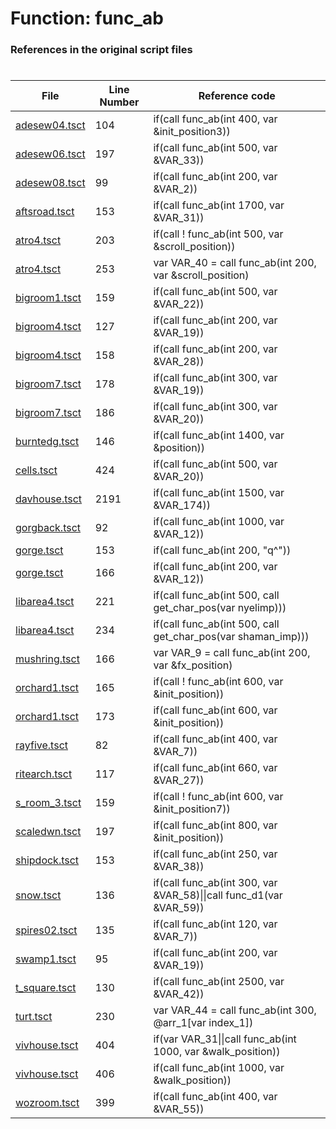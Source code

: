 # Function: func_ab 
### References in the original script files

#

| File | Line Number | Reference code |
| --- | --- | --- |
| [adesew04.tsct](../../../out/adesew04.tsct#L104) | 104 | if(call func_ab(int 400, var &init_position3)) |
| [adesew06.tsct](../../../out/adesew06.tsct#L197) | 197 | if(call func_ab(int 500, var &VAR_33)) |
| [adesew08.tsct](../../../out/adesew08.tsct#L99) | 99 | if(call func_ab(int 200, var &VAR_2)) |
| [aftsroad.tsct](../../../out/aftsroad.tsct#L153) | 153 | if(call func_ab(int 1700, var &VAR_31)) |
| [atro4.tsct](../../../out/atro4.tsct#L203) | 203 | if(call ! func_ab(int 500, var &scroll_position)) |
| [atro4.tsct](../../../out/atro4.tsct#L253) | 253 | var VAR_40 = call func_ab(int 200, var &scroll_position) |
| [bigroom1.tsct](../../../out/bigroom1.tsct#L159) | 159 | if(call func_ab(int 500, var &VAR_22)) |
| [bigroom4.tsct](../../../out/bigroom4.tsct#L127) | 127 | if(call func_ab(int 200, var &VAR_19)) |
| [bigroom4.tsct](../../../out/bigroom4.tsct#L158) | 158 | if(call func_ab(int 200, var &VAR_28)) |
| [bigroom7.tsct](../../../out/bigroom7.tsct#L178) | 178 | if(call func_ab(int 300, var &VAR_19)) |
| [bigroom7.tsct](../../../out/bigroom7.tsct#L186) | 186 | if(call func_ab(int 300, var &VAR_20)) |
| [burntedg.tsct](../../../out/burntedg.tsct#L146) | 146 | if(call func_ab(int 1400, var &position)) |
| [cells.tsct](../../../out/cells.tsct#L424) | 424 | if(call func_ab(int 500, var &VAR_20)) |
| [davhouse.tsct](../../../out/davhouse.tsct#L2191) | 2191 | if(call func_ab(int 1500, var &VAR_174)) |
| [gorgback.tsct](../../../out/gorgback.tsct#L92) | 92 | if(call func_ab(int 1000, var &VAR_12)) |
| [gorge.tsct](../../../out/gorge.tsct#L153) | 153 | if(call func_ab(int 200, "q^")) |
| [gorge.tsct](../../../out/gorge.tsct#L166) | 166 | if(call func_ab(int 200, var &VAR_12)) |
| [libarea4.tsct](../../../out/libarea4.tsct#L221) | 221 | if(call func_ab(int 500, call get_char_pos(var nyelimp))) |
| [libarea4.tsct](../../../out/libarea4.tsct#L234) | 234 | if(call func_ab(int 500, call get_char_pos(var shaman_imp))) |
| [mushring.tsct](../../../out/mushring.tsct#L166) | 166 | var VAR_9 = call func_ab(int 200, var &fx_position) |
| [orchard1.tsct](../../../out/orchard1.tsct#L165) | 165 | if(call ! func_ab(int 600, var &init_position)) |
| [orchard1.tsct](../../../out/orchard1.tsct#L173) | 173 | if(call func_ab(int 600, var &init_position)) |
| [rayfive.tsct](../../../out/rayfive.tsct#L82) | 82 | if(call func_ab(int 400, var &VAR_7)) |
| [ritearch.tsct](../../../out/ritearch.tsct#L117) | 117 | if(call func_ab(int 660, var &VAR_27)) |
| [s_room_3.tsct](../../../out/s_room_3.tsct#L159) | 159 | if(call ! func_ab(int 600, var &init_position7)) |
| [scaledwn.tsct](../../../out/scaledwn.tsct#L197) | 197 | if(call func_ab(int 800, var &init_position)) |
| [shipdock.tsct](../../../out/shipdock.tsct#L153) | 153 | if(call func_ab(int 250, var &VAR_38)) |
| [snow.tsct](../../../out/snow.tsct#L136) | 136 | if(call func_ab(int 300, var &VAR_58)\|\|call func_d1(var &VAR_59)) |
| [spires02.tsct](../../../out/spires02.tsct#L135) | 135 | if(call func_ab(int 120, var &VAR_7)) |
| [swamp1.tsct](../../../out/swamp1.tsct#L95) | 95 | if(call func_ab(int 200, var &VAR_19)) |
| [t_square.tsct](../../../out/t_square.tsct#L130) | 130 | if(call func_ab(int 2500, var &VAR_42)) |
| [turt.tsct](../../../out/turt.tsct#L230) | 230 | var VAR_44 = call func_ab(int 300, @arr_1[var index_1]) |
| [vivhouse.tsct](../../../out/vivhouse.tsct#L404) | 404 | if(var VAR_31\|\|call func_ab(int 1000, var &walk_position)) |
| [vivhouse.tsct](../../../out/vivhouse.tsct#L406) | 406 | if(call func_ab(int 1000, var &walk_position)) |
| [wozroom.tsct](../../../out/wozroom.tsct#L399) | 399 | if(call func_ab(int 400, var &VAR_55)) |
